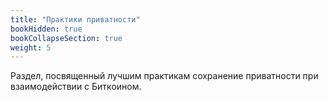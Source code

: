 ```yaml
---
title: "Практики приватности"
bookHidden: true
bookCollapseSection: true
weight: 5
---
```


Раздел, посвященный лучшим практикам сохранение приватности при взаимодействии с Биткоином.
